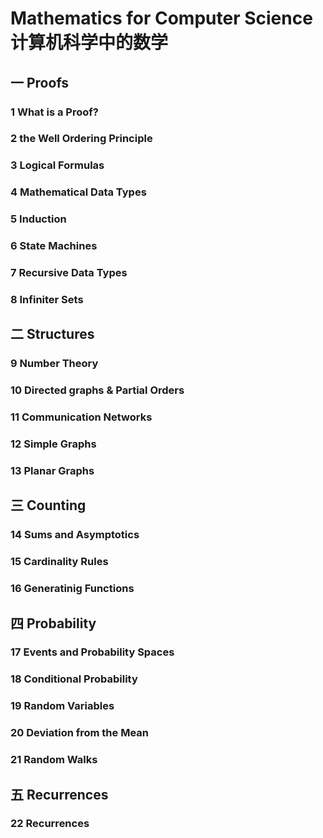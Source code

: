 # Mathematics for Computer Science 计算机科学中的数学

## 一 Proofs

### 1 What is a Proof?

### 2 the Well Ordering Principle

### 3 Logical Formulas

### 4 Mathematical Data Types

### 5 Induction

### 6 State Machines

### 7 Recursive Data Types

### 8 Infiniter Sets

## 二 Structures

### 9 Number Theory 

### 10 Directed graphs & Partial Orders

### 11 Communication Networks

### 12 Simple Graphs

### 13 Planar Graphs

## 三 Counting

### 14 Sums and Asymptotics

### 15 Cardinality Rules

### 16 Generatinig Functions

## 四 Probability

### 17 Events and Probability Spaces

### 18 Conditional Probability

### 19 Random Variables

### 20 Deviation from the Mean

### 21 Random Walks

## 五 Recurrences

### 22 Recurrences


